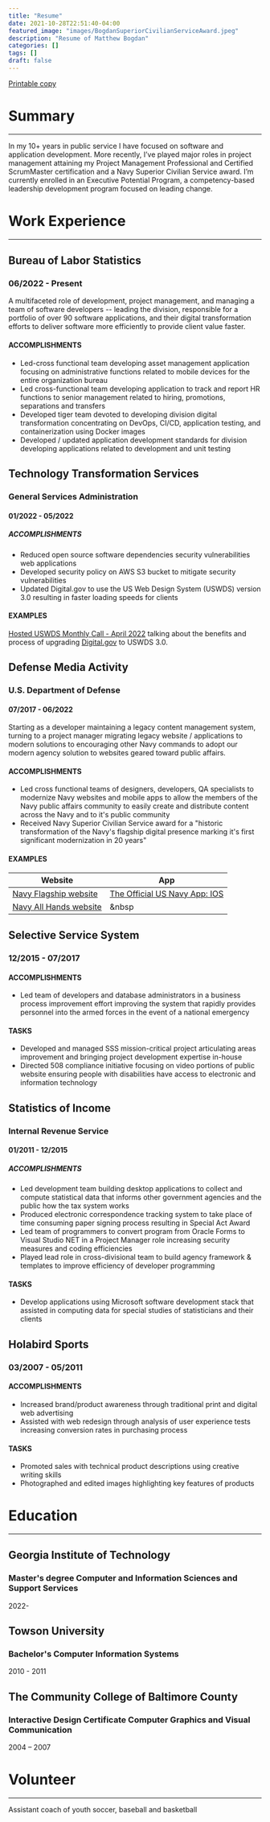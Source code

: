 ```yaml
---
title: "Resume"
date: 2021-10-28T22:51:40-04:00
featured_image: "images/BogdanSuperiorCivilianServiceAward.jpeg"
description: "Resume of Matthew Bogdan"
categories: []
tags: []
draft: false
---
```

[Printable copy](/docs/​​Matthew_Bogdan_Resume.pdf)
# Summary
---
In my 10+ years in public service I have focused on software and application development. More recently, I’ve played major roles in project management attaining my Project Management Professional and Certified ScrumMaster certification and a Navy Superior Civilian Service award. I’m currently enrolled in an Executive Potential Program, a competency-based leadership development program focused on leading change.

# Work Experience
---
## Bureau of Labor Statistics 
### 06/2022 - Present
A multifaceted role of development, project management, and managing a team of software developers -- leading the division, responsible for a portfolio of over 90 software applications, and their digital transformation efforts to deliver software more efficiently to provide client value faster.
#### ACCOMPLISHMENTS
* Led-cross functional team developing asset management application focusing on administrative functions related to mobile devices for the entire organization bureau
* Led cross-functional team developing application to track and report HR functions to senior management related to hiring, promotions, separations and transfers
* Developed tiger team devoted to developing division digital transformation concentrating on DevOps, CI/CD, application testing, and containerization using Docker images
* Developed / updated application development standards for division developing applications related to development and unit testing

## Technology Transformation Services
### General Services Administration
#### 01/2022 - 05/2022
##### ACCOMPLISHMENTS
* Reduced open source software dependencies security vulnerabilities web applications
* Developed security policy on AWS S3 bucket to mitigate security vulnerabilities
* Updated Digital.gov to use the US Web Design System (USWDS) version 3.0 resulting in faster loading speeds for clients
#### EXAMPLES
[Hosted USWDS Monthly Call - April 2022](https://digital.gov/event/2022/04/21/uswds-monthly-call-april-2022/) talking about the benefits and process of upgrading [Digital.gov](Digital.gov) to USWDS 3.0.

## Defense Media Activity 
### U.S. Department of Defense
#### 07/2017 - 06/2022
Starting as a developer maintaining a legacy content management system, turning to a project manager migrating legacy website / applications to modern solutions to encouraging other Navy commands to adopt our modern agency solution to websites geared toward public affairs.
#### ACCOMPLISHMENTS
* Led cross functional teams of designers, developers, QA specialists to modernize Navy websites and mobile apps to allow the members of the Navy public affairs community to easily create and distribute content across the Navy and to it's public community
* Received Navy Superior Civilian Service award for a "historic transformation of the Navy's flagship digital presence marking it's first significant modernization in 20 years"
#### EXAMPLES
|Website|App|
|---|---|
|[Navy Flagship website](https://www.navy.mil) | [The Official US Navy App: IOS](https://apps.apple.com/us/app/the-official-us-navy-app/id1575606823)|
|[Navy All Hands website](https://www.ah.mil) | &nbsp |

## Selective Service System
### 12/2015 - 07/2017
#### ACCOMPLISHMENTS
* Led team of developers and database administrators in a business process improvement effort improving the system that rapidly provides personnel into the armed forces in the event of a national emergency
#### TASKS
* Developed and managed SSS mission-critical project articulating areas improvement and bringing project development expertise in-house 
* Directed 508 compliance initiative focusing on video portions of public website ensuring people with disabilities have access to electronic and information technology



## Statistics of Income
### Internal Revenue Service
#### 01/2011 - 12/2015
##### ACCOMPLISHMENTS
* Led development team building desktop applications to collect and compute statistical data that informs other government agencies and the public how the tax system works
* Produced electronic correspondence tracking system to take place of time consuming paper signing process resulting in Special Act Award
* Led team of programmers to convert program from Oracle Forms to Visual Studio NET in a Project Manager role increasing security measures and coding efficiencies
* Played lead role in cross-divisional team to build agency framework & templates to improve efficiency of developer programming

#### TASKS
* Develop applications using Microsoft software development stack that assisted in computing data for special studies of statisticians and their clients


## Holabird Sports
### 03/2007 - 05/2011
#### ACCOMPLISHMENTS
* Increased brand/product awareness through traditional print and digital web advertising
* Assisted with web redesign through analysis of user experience tests increasing conversion rates in purchasing process

#### TASKS
* Promoted sales with technical product descriptions using creative writing skills
* Photographed and edited images highlighting key features of products

# Education
---
## Georgia Institute of Technology
### Master's degree Computer and Information Sciences and Support Services
2022-
## Towson University
### Bachelor's Computer Information Systems
2010 - 2011
## The Community College of Baltimore County
### Interactive Design Certificate Computer Graphics and Visual Communication
2004 – 2007
# Volunteer
---
Assistant coach of youth soccer, baseball and basketball

